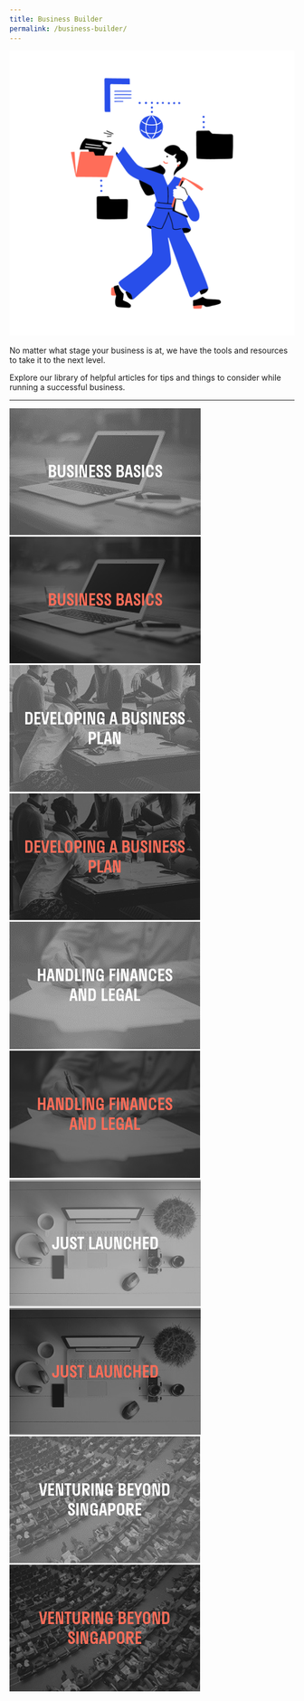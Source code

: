 ```yaml
---
title: Business Builder
permalink: /business-builder/
---
```

![Business Builder](/images/icons/Database-01.png)

No matter what stage your business is at, we have the tools and resources to take it to the next level.

Explore our library of helpful articles for tips and things to consider while running a successful business.

<hr>

<div class="row is-multiline">
	 <a href="/business-builder/getting-started/introduction">
    <div class="one-third-column">
			<img src="/images/businessbasicsgray.png">
			 <div class="middle">
				 <img src="/images/businessbasicsorange.png">
			</div>
			</div>
			</a>
	<a href="/business-builder/business-plan/test">
    <div class="one-third-column">
			<img src="/images/devbusinessplangray.png">
				<div class="middle">
				 <img src="/images/devbusinessplanorange.png">
			</div>
   </div>
	</a>
	<a href="/business-builder/financial-and-legal/test">
    <div class="one-third-column">
							<img src="/images/financeslegalgray.png">
			 <div class="middle">
				 <img src="/images/financeslegalorange.png">
			</div>
   </div>
	</a>
</div>

<div class="row is-multiline">
   <a href="/business-builder/launched-and-stay-on-course/test/">
		 <div class="one-third-column">
							<img src="/images/justlaunchedgray.png">
				 <div class="middle">
				 <img src="/images/justlaunchedorange.png">
			</div>
   </div>
		 </a>
	 <a href="/business-builder/venturing-beyond-sg/test/">
    <div class="one-third-column">
							<img src="/images/venturingbeyondgray.png">
			 <div class="middle">
				 <img src="/images/venturingbeyondorange.png">
			</div>
			</div>
		 </a>
</div>
